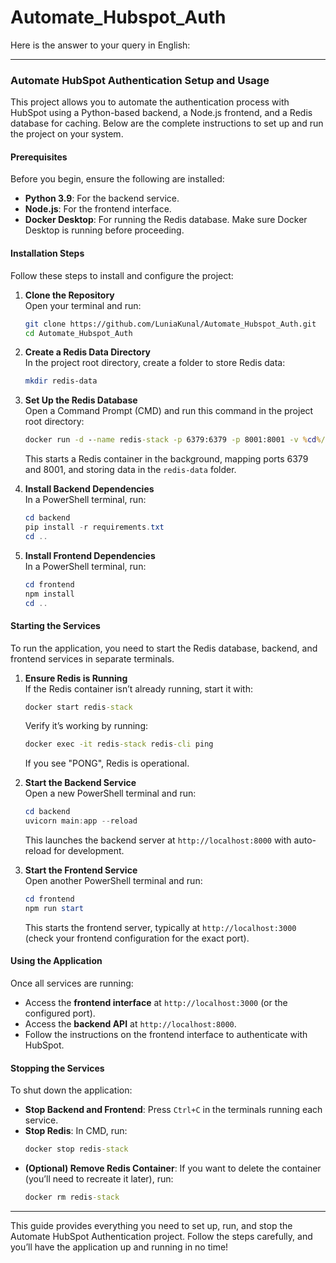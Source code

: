 # Automate_Hubspot_Auth
Here is the answer to your query in English:

---

### Automate HubSpot Authentication Setup and Usage

This project allows you to automate the authentication process with HubSpot using a Python-based backend, a Node.js frontend, and a Redis database for caching. Below are the complete instructions to set up and run the project on your system.

#### Prerequisites

Before you begin, ensure the following are installed:
- **Python 3.9**: For the backend service.
- **Node.js**: For the frontend interface.
- **Docker Desktop**: For running the Redis database. Make sure Docker Desktop is running before proceeding.

#### Installation Steps

Follow these steps to install and configure the project:

1. **Clone the Repository**  
   Open your terminal and run:
   ```bash
   git clone https://github.com/LuniaKunal/Automate_Hubspot_Auth.git
   cd Automate_Hubspot_Auth
   ```

2. **Create a Redis Data Directory**  
   In the project root directory, create a folder to store Redis data:
   ```bash
   mkdir redis-data
   ```

3. **Set Up the Redis Database**  
   Open a Command Prompt (CMD) and run this command in the project root directory:
   ```cmd
   docker run -d --name redis-stack -p 6379:6379 -p 8001:8001 -v %cd%/redis-data:/data redis/redis-stack
   ```
   This starts a Redis container in the background, mapping ports 6379 and 8001, and storing data in the `redis-data` folder.

4. **Install Backend Dependencies**  
   In a PowerShell terminal, run:
   ```powershell
   cd backend
   pip install -r requirements.txt
   cd ..
   ```

5. **Install Frontend Dependencies**  
   In a PowerShell terminal, run:
   ```powershell
   cd frontend
   npm install
   cd ..
   ```

#### Starting the Services

To run the application, you need to start the Redis database, backend, and frontend services in separate terminals.

1. **Ensure Redis is Running**  
   If the Redis container isn’t already running, start it with:
   ```cmd
   docker start redis-stack
   ```
   Verify it’s working by running:
   ```cmd
   docker exec -it redis-stack redis-cli ping
   ```
   If you see "PONG", Redis is operational.

2. **Start the Backend Service**  
   Open a new PowerShell terminal and run:
   ```powershell
   cd backend
   uvicorn main:app --reload
   ```
   This launches the backend server at `http://localhost:8000` with auto-reload for development.

3. **Start the Frontend Service**  
   Open another PowerShell terminal and run:
   ```powershell
   cd frontend
   npm run start
   ```
   This starts the frontend server, typically at `http://localhost:3000` (check your frontend configuration for the exact port).

#### Using the Application

Once all services are running:
- Access the **frontend interface** at `http://localhost:3000` (or the configured port).
- Access the **backend API** at `http://localhost:8000`.
- Follow the instructions on the frontend interface to authenticate with HubSpot.

#### Stopping the Services

To shut down the application:
- **Stop Backend and Frontend**: Press `Ctrl+C` in the terminals running each service.
- **Stop Redis**: In CMD, run:
   ```cmd
   docker stop redis-stack
   ```
- **(Optional) Remove Redis Container**: If you want to delete the container (you’ll need to recreate it later), run:
   ```cmd
   docker rm redis-stack
   ```

---

This guide provides everything you need to set up, run, and stop the Automate HubSpot Authentication project. Follow the steps carefully, and you’ll have the application up and running in no time!
